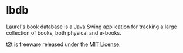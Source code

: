 lbdb
===

Laurel's book database is a Java Swing application for tracking a large collection of books, both physical and e-books.


t2t is freeware released under the [MIT License](https://github.com/scholnicks/lbdb/blob/main/LICENSE).

